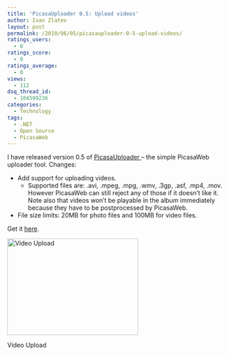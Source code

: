 ```yaml
---
title: 'PicasaUploader 0.5: Upload videos'
author: Ivan Zlatev
layout: post
permalink: /2010/06/05/picasauploader-0-5-upload-videos/
ratings_users:
  - 0
ratings_score:
  - 0
ratings_average:
  - 0
views:
  - 112
dsq_thread_id:
  - 104599236
categories:
  - Technology
tags:
  - .NET
  - Open Source
  - PicasaWeb
---
```

I have released version 0.5 of [PicasaUploader ][1]&#8211; the simple PicasaWeb uploader tool. Changes:

  * Add support for uploading videos. 
      * Supported files are: .avi, .mpeg, .mpg, .wmv, .3gp, .asf, .mp4, .mov. However PicasaWeb can still reject any of those if it doesn&#8217;t like it. Note also that videos won&#8217;t be playable in the album immediately because they have to be postprocessed by PicasaWeb.
  * File size limits: 20MB for photo files and 100MB for video files.

Get it [here][1].

<div id="attachment_719" style="width: 310px" class="wp-caption aligncenter">
  <a href="http://ivanz.com/wp-content/uploads/2009/04/video-upload1.png"><img class="size-medium wp-image-719" title="Video Upload" src="http://ivanz.com/wp-content/uploads/2009/04/video-upload1-300x221.png" alt="Video Upload" width="300" height="221" /></a>
  
  <p class="wp-caption-text">
    Video Upload
  </p>
</div>

 [1]: http://ivanz.com/projects/picasauploader/